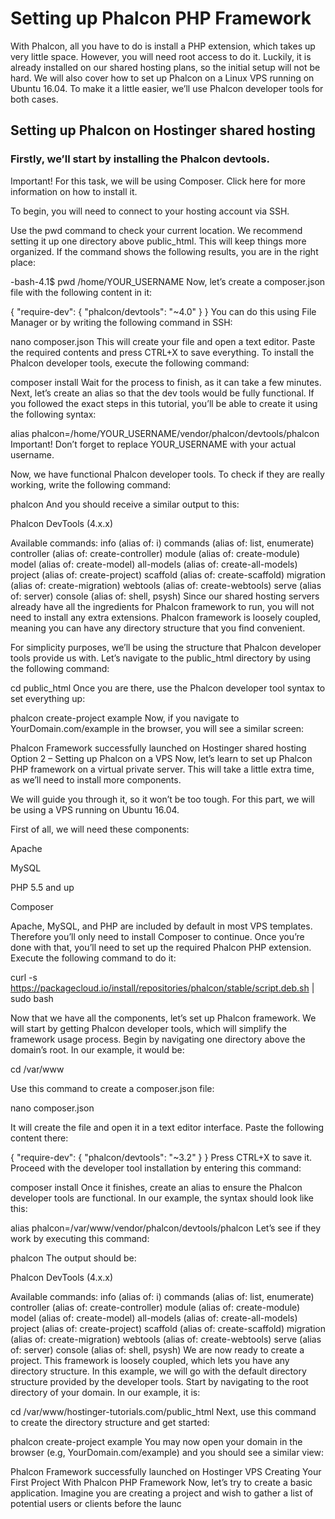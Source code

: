 # Setting up Phalcon PHP Framework
With Phalcon, all you have to do is install a PHP extension, which takes up very little space. However, you will need root access to do it. Luckily, it is already installed on our shared hosting plans, so the initial setup will not be hard. We will also cover how to set up Phalcon on a Linux VPS running on Ubuntu 16.04. To make it a little easier, we’ll use Phalcon developer tools for both cases. 


## Setting up Phalcon on Hostinger shared hosting
### Firstly, we’ll start by installing the Phalcon devtools.

Important! For this task, we will be using Composer. Click here for more information on how to install it.

To begin, you will need to connect to your hosting account via SSH.

Use the pwd command to check your current location. We recommend setting it up one directory above public_html. This will keep things more organized. If the command shows the following results, you are in the right place:

-bash-4.1$ pwd 
/home/YOUR_USERNAME
Now, let’s create a composer.json file with the following content in it:

{
    "require-dev": {
        "phalcon/devtools": "~4.0"
    }
}
You can do this using File Manager or by writing the following command in SSH:

nano composer.json
This will create your file and open a text editor. Paste the required contents and press CTRL+X to save everything. To install the Phalcon developer tools, execute the following command:

composer install
Wait for the process to finish, as it can take a few minutes. Next, let’s create an alias so that the dev tools would be fully functional. If you followed the exact steps in this tutorial, you’ll be able to create it using the following syntax:

alias phalcon=/home/YOUR_USERNAME/vendor/phalcon/devtools/phalcon
Important! Don’t forget to replace YOUR_USERNAME with your actual username.

Now, we have functional Phalcon developer tools. To check if they are really working, write the following command:

phalcon
And you should receive a similar output to this:

Phalcon DevTools (4.x.x)

Available commands:
info (alias of: i)
commands (alias of: list, enumerate)
controller (alias of: create-controller)
module (alias of: create-module)
model (alias of: create-model)
all-models (alias of: create-all-models)
project (alias of: create-project)
scaffold (alias of: create-scaffold)
migration (alias of: create-migration)
webtools (alias of: create-webtools)
serve (alias of: server)
console (alias of: shell, psysh)
Since our shared hosting servers already have all the ingredients for Phalcon framework to run, you will not need to install any extra extensions. Phalcon framework is loosely coupled, meaning you can have any directory structure that you find convenient.

For simplicity purposes, we’ll be using the structure that Phalcon developer tools provide us with. Let’s navigate to the public_html directory by using the following command:

cd public_html
Once you are there, use the Phalcon developer tool syntax to set everything up:

phalcon create-project example
Now, if you navigate to YourDomain.com/example in the browser, you will see a similar screen:

Phalcon Framework successfully launched on Hostinger shared hosting
Option 2 – Setting up Phalcon on a VPS
Now, let’s learn to set up Phalcon PHP framework on a virtual private server. This will take a little extra time, as we’ll need to install more components.

We will guide you through it, so it won’t be too tough. For this part, we will be using a VPS running on Ubuntu 16.04.

First of all, we will need these components:

Apache

MySQL

PHP 5.5 and up

Composer


Apache, MySQL, and PHP are included by default in most VPS templates. Therefore you’ll only need to install Composer to continue. Once you’re done with that, you’ll need to set up the required Phalcon PHP extension. Execute the following command to do it:

curl -s https://packagecloud.io/install/repositories/phalcon/stable/script.deb.sh | sudo bash


Now that we have all the components, let’s set up Phalcon framework. We will start by getting Phalcon developer tools, which will simplify the framework usage process. Begin by navigating one directory above the domain’s root. In our example, it would be:

cd /var/www

Use this command to create a composer.json file:

nano composer.json

It will create the file and open it in a text editor interface. Paste the following content there:

{
    "require-dev": {
        "phalcon/devtools": "~3.2"
    }
}
Press CTRL+X to save it. Proceed with the developer tool installation by entering this command:

composer install
Once it finishes, create an alias to ensure the Phalcon developer tools are functional. In our example, the syntax should look like this:

alias phalcon=/var/www/vendor/phalcon/devtools/phalcon
Let’s see if they work by executing this command:

phalcon
The output should be:

Phalcon DevTools (4.x.x)

Available commands:
info (alias of: i)
commands (alias of: list, enumerate)
controller (alias of: create-controller)
module (alias of: create-module)
model (alias of: create-model)
all-models (alias of: create-all-models)
project (alias of: create-project)
scaffold (alias of: create-scaffold)
migration (alias of: create-migration)
webtools (alias of: create-webtools)
serve (alias of: server)
console (alias of: shell, psysh)
We are now ready to create a project. This framework is loosely coupled, which lets you have any directory structure. In this example, we will go with the default directory structure provided by the developer tools. Start by navigating to the root directory of your domain. In our example, it is:

cd /var/www/hostinger-tutorials.com/public_html
Next, use this command to create the directory structure and get started:

phalcon create-project example
You may now open your domain in the browser (e.g, YourDomain.com/example) and you should see a similar view:

Phalcon Framework successfully launched on Hostinger VPS
Creating Your First Project With Phalcon PHP Framework
Now, let’s try to create a basic application. Imagine you are creating a project and wish to gather a list of potential users or clients before the launc

